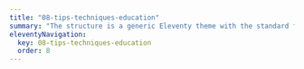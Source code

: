 ```yaml
---
title: "08-tips-techniques-education"
summary: "The structure is a generic Eleventy theme with the standard folder and file names."
eleventyNavigation:
  key: 08-tips-techniques-education
  order: 8
---
```

